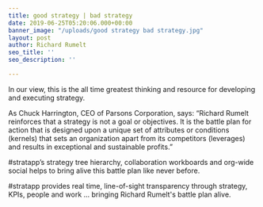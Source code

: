 ```yaml
---
title: good strategy | bad strategy
date: 2019-06-25T05:20:06.000+00:00
banner_image: "/uploads/good strategy bad strategy.jpg"
layout: post
author: Richard Rumelt
seo_title: ''
seo_description: ''

---
```

In our view, this is the all time greatest thinking and resource for developing and executing strategy.

As Chuck Harrington, CEO of Parsons Corporation, says: “Richard Rumelt reinforces that a strategy is not a goal or objectives.  It is the battle plan for action that is designed upon a unique set of attributes or conditions (kernels) that sets an organization apart from its competitors (leverages) and results in exceptional and sustainable profits.”

\#stratapp’s strategy tree hierarchy, collaboration workboards and org-wide social helps to bring alive this battle plan like never before.

\#stratapp provides real time, line-of-sight transparency through strategy, KPIs, people and work … bringing Richard Rumelt's battle plan alive.